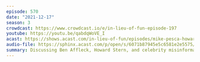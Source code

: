 ```yaml
---
episode: 570
date: "2021-12-17"
season: 3
crowdcast: https://www.crowdcast.io/e/in-lieu-of-fun-episode-197
youtube: https://youtu.be/qabdqWoVE_I
acast: https://shows.acast.com/in-lieu-of-fun/episodes/mike-pesca-howard-stern-and-ben-affleck
audio-file: https://sphinx.acast.com/p/open/s/6071b87945e5c6581e2e5575/e/61c4959cbaae0b00141e3e95/media.mp3
summary: Discussing Ben Affleck, Howard Stern, and celebrity misinformation
---
```

